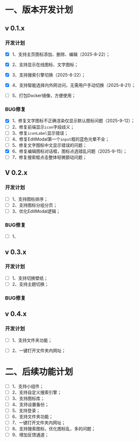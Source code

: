 

# 一、版本开发计划

## v 0.1.x

### 开发计划

- [x] 1、支持主页图标添加、删除、编辑（2025-8-22）；
- [x] 2、支持显示在线图标、文字图标；

- [x] 3、支持搜索引擎切换（2025-8-22）；
- [x] 4、支持智能选择内外网访问，无需用户手动切换（2025-8-21）；
- [ ] 5、打包Docker镜像，方便使用；

### BUG修复

- [x] 1、修复文字图标不正确渲染仅显示默认图标问题（2025-9-12）；
- [ ] 2、修复前端显示`icon`字段歧义；
- [ ] 3、修复`iconLabel`显示错误；
- [ ] 4、修复EditModal第一个`input`框的蓝色光晕不全；
- [ ] 5、修复文字图标中文显示错误的问题；
- [x] 6、修复编辑图标对话框，图标点选错乱问题（2025-9-15）；
- [ ] 7、修复搜索框点击整体轻微颤动问题；

## V 0.2.x

### 开发计划

- [ ] 1、支持图标排序；
- [ ] 2、支持图标分组分页；
- [ ] 3、优化EditModal逻辑；

### BUG修复

- [ ] 1、



## v 0.3.x

### 开发计划

- [ ] 1、支持切换壁纸；
- [ ] 2、支持主题切换；

### BUG修复



## v 0.4.x

### 开发计划

- [ ] 1、支持文件夹功能；
- [ ] 2、一键打开文件夹内网址；



# 二、后续功能计划

- [ ] 1、支持小组件；
- [ ] 2、支持自定义搜索引擎；
- [ ] 3、支持图标库；
- [ ] 4、支持设置备份；
- [ ] 5、支持登录；
- [ ] 6、支持文件夹功能；
- [ ] 7、一键打开文件夹内网址；
- [ ] 8、支持搜索图标，优化图标乱、多的问题；
- [ ] 9、增加反馈通道；